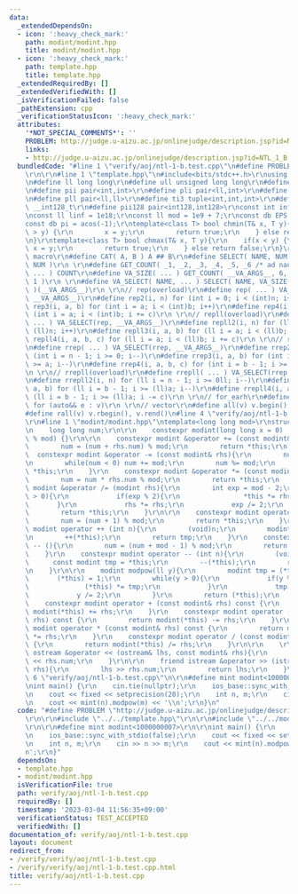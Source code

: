 ```yaml
---
data:
  _extendedDependsOn:
  - icon: ':heavy_check_mark:'
    path: modint/modint.hpp
    title: modint/modint.hpp
  - icon: ':heavy_check_mark:'
    path: template.hpp
    title: template.hpp
  _extendedRequiredBy: []
  _extendedVerifiedWith: []
  _isVerificationFailed: false
  _pathExtension: cpp
  _verificationStatusIcon: ':heavy_check_mark:'
  attributes:
    '*NOT_SPECIAL_COMMENTS*': ''
    PROBLEM: http://judge.u-aizu.ac.jp/onlinejudge/description.jsp?id=NTL_1_B
    links:
    - http://judge.u-aizu.ac.jp/onlinejudge/description.jsp?id=NTL_1_B
  bundledCode: "#line 1 \"verify/aoj/ntl-1-b.test.cpp\"\n#define PROBLEM \"http://judge.u-aizu.ac.jp/onlinejudge/description.jsp?id=NTL_1_B\"\
    \r\n\r\n#line 1 \"template.hpp\"\n#include<bits/stdc++.h>\r\nusing namespace std;\r\
    \n#define ll long long\r\n#define ull unsigned long long\r\n#define db double\r\
    \n#define pii pair<int,int>\r\n#define pli pair<ll,int>\r\n#define pil pair<int,ll>\r\
    \n#define pll pair<ll,ll>\r\n#define ti3 tuple<int,int,int>\r\n#define int128\
    \ __int128_t\r\n#define pii128 pair<int128,int128>\r\nconst int inf = 1 << 30;\r\
    \nconst ll linf = 1e18;\r\nconst ll mod = 1e9 + 7;\r\nconst db EPS = 1e-10;\r\n\
    const db pi = acos(-1);\r\ntemplate<class T> bool chmin(T& x, T y){\r\n    if(x\
    \ > y) {\r\n        x = y;\r\n        return true;\r\n    } else return false;\r\
    \n}\r\ntemplate<class T> bool chmax(T& x, T y){\r\n    if(x < y) {\r\n       \
    \ x = y;\r\n        return true;\r\n    } else return false;\r\n}\r\n \r\n// overload\
    \ macro\r\n#define CAT( A, B ) A ## B\r\n#define SELECT( NAME, NUM ) CAT( NAME,\
    \ NUM )\r\n \r\n#define GET_COUNT( _1, _2, _3, _4, _5, _6 /* ad nauseam */, COUNT,\
    \ ... ) COUNT\r\n#define VA_SIZE( ... ) GET_COUNT( __VA_ARGS__, 6, 5, 4, 3, 2,\
    \ 1 )\r\n \r\n#define VA_SELECT( NAME, ... ) SELECT( NAME, VA_SIZE(__VA_ARGS__)\
    \ )(__VA_ARGS__)\r\n \r\n// rep(overload)\r\n#define rep( ... ) VA_SELECT(rep,\
    \ __VA_ARGS__)\r\n#define rep2(i, n) for (int i = 0; i < (int)n; i++)\r\n#define\
    \ rep3(i, a, b) for (int i = a; i < (int)b; i++)\r\n#define rep4(i, a, b, c) for\
    \ (int i = a; i < (int)b; i += c)\r\n \r\n// repll(overload)\r\n#define repll(\
    \ ... ) VA_SELECT(rep, __VA_ARGS__)\r\n#define repll2(i, n) for (ll i = 0; i <\
    \ (ll)n; i++)\r\n#define repll3(i, a, b) for (ll i = a; i < (ll)b; i++)\r\n#define\
    \ repll4(i, a, b, c) for (ll i = a; i < (ll)b; i += c)\r\n \r\n// rrep(overload)\r\
    \n#define rrep( ... ) VA_SELECT(rrep, __VA_ARGS__)\r\n#define rrep2(i, n) for\
    \ (int i = n - 1; i >= 0; i--)\r\n#define rrep3(i, a, b) for (int i = b - 1; i\
    \ >= a; i--)\r\n#define rrep4(i, a, b, c) for (int i = b - 1; i >= a; i -= c)\r\
    \n \r\n// rrepll(overload)\r\n#define rrepll( ... ) VA_SELECT(rrep, __VA_ARGS__)\r\
    \n#define rrepll2(i, n) for (ll i = n - 1; i >= 0ll; i--)\r\n#define rrepll3(i,\
    \ a, b) for (ll i = b - 1; i >= (ll)a; i--)\r\n#define rrepll4(i, a, b, c) for\
    \ (ll i = b - 1; i >= (ll)a; i -= c)\r\n \r\n// for_earh\r\n#define fore(e, v)\
    \ for (auto&& e : v)\r\n \r\n// vector\r\n#define all(v) v.begin(), v.end()\r\n\
    #define rall(v) v.rbegin(), v.rend()\n#line 4 \"verify/aoj/ntl-1-b.test.cpp\"\n\
    \r\n#line 1 \"modint/modint.hpp\"\ntemplate<long long mod>\r\nstruct modint{\r\
    \n    long long num;\r\n\r\n    constexpr modint(long long x = 0) : num((x + mod)\
    \ % mod) {}\r\n\r\n    constexpr modint &operator += (const modint& rhs){\r\n\
    \        num = (num + rhs.num) % mod;\r\n        return *this;\r\n    }\r\n  \
    \  constexpr modint &operator -= (const modint& rhs){\r\n        num  -= rhs.num;\r\
    \n        while(num < 0) num += mod;\r\n        num %= mod;\r\n        return\
    \ *this;\r\n    }\r\n    constexpr modint &operator *= (const modint& rhs){\r\n\
    \        num = num * rhs.num % mod;\r\n        return *this;\r\n    }\r\n    constexpr\
    \ modint &operator /= (modint rhs){\r\n        int exp = mod - 2;\r\n        while(exp\
    \ > 0){\r\n            if(exp % 2){\r\n                *this *= rhs;\r\n     \
    \       }\r\n            rhs *= rhs;\r\n            exp /= 2;\r\n        }\r\n\
    \        return *this;\r\n    }\r\n\r\n    constexpr modint operator ++ (){\r\n\
    \        num = (num + 1) % mod;\r\n        return *this;\r\n    }\r\n    constexpr\
    \ modint operator ++ (int n){\r\n        (void)n;\r\n        modint tmp = *this;\r\
    \n        ++(*this);\r\n        return tmp;\r\n    }\r\n    constexpr modint operator\
    \ -- (){\r\n        num = (num + mod - 1) % mod;\r\n        return *this;\r\n\
    \    }\r\n    constexpr modint operator -- (int n){\r\n        (void)n;\r\n  \
    \      const modint tmp = *this;\r\n        --(*this);\r\n        return tmp;\r\
    \n    }\r\n\r\n    modint modpow(ll y){\r\n        modint tmp = (*this);\r\n \
    \       (*this) = 1;\r\n        while(y > 0){\r\n            if(y % 2){\r\n  \
    \              (*this) *= tmp;\r\n            }\r\n            tmp *= tmp;\r\n\
    \            y /= 2;\r\n        }\r\n        return (*this);\r\n    }\r\n\r\n\
    \    constexpr modint operator + (const modint& rhs) const {\r\n        return\
    \ modint(*this) += rhs;\r\n    }\r\n    constexpr modint operator - (const modint&\
    \ rhs) const {\r\n        return modint(*this) -= rhs;\r\n    }\r\n    constexpr\
    \ modint operator * (const modint& rhs) const {\r\n        return modint(*this)\
    \ *= rhs;\r\n    }\r\n    constexpr modint operator / (const modint& rhs) const\
    \ {\r\n        return modint(*this) /= rhs;\r\n    }\r\n\r\n    \r\n    friend\
    \ ostream &operator << (ostream& lhs, const modint& rhs){\r\n        return lhs\
    \ << rhs.num;\r\n    }\r\n\r\n    friend istream &operator >> (istream& lhs, modint&\
    \ rhs){\r\n        lhs >> rhs.num;\r\n        return lhs;\r\n    }\r\n};\n#line\
    \ 6 \"verify/aoj/ntl-1-b.test.cpp\"\n\r\n#define mint modint<1000000007>\r\n\r\
    \nint main() {\r\n    cin.tie(nullptr);\r\n    ios_base::sync_with_stdio(false);\r\
    \n    cout << fixed << setprecision(20);\r\n    int n, m;\r\n    cin >> n >> m;\r\
    \n    cout << mint(n).modpow(m) << '\\n';\r\n}\n"
  code: "#define PROBLEM \"http://judge.u-aizu.ac.jp/onlinejudge/description.jsp?id=NTL_1_B\"\
    \r\n\r\n#include \"../../template.hpp\"\r\n\r\n#include \"../../modint/modint.hpp\"\
    \r\n\r\n#define mint modint<1000000007>\r\n\r\nint main() {\r\n    cin.tie(nullptr);\r\
    \n    ios_base::sync_with_stdio(false);\r\n    cout << fixed << setprecision(20);\r\
    \n    int n, m;\r\n    cin >> n >> m;\r\n    cout << mint(n).modpow(m) << '\\\
    n';\r\n}"
  dependsOn:
  - template.hpp
  - modint/modint.hpp
  isVerificationFile: true
  path: verify/aoj/ntl-1-b.test.cpp
  requiredBy: []
  timestamp: '2023-03-04 11:56:35+09:00'
  verificationStatus: TEST_ACCEPTED
  verifiedWith: []
documentation_of: verify/aoj/ntl-1-b.test.cpp
layout: document
redirect_from:
- /verify/verify/aoj/ntl-1-b.test.cpp
- /verify/verify/aoj/ntl-1-b.test.cpp.html
title: verify/aoj/ntl-1-b.test.cpp
---
```

